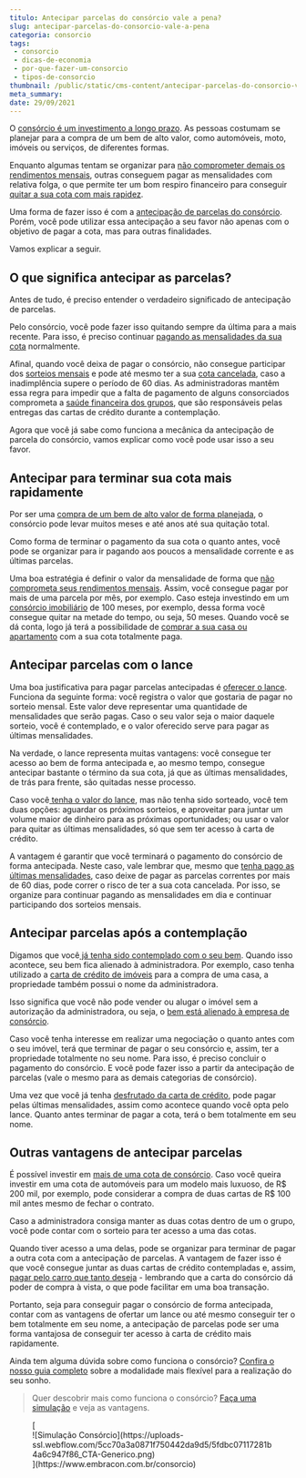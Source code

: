 ```yaml
---
titulo: Antecipar parcelas do consórcio vale a pena?
slug: antecipar-parcelas-do-consorcio-vale-a-pena
categoria: consorcio
tags:
 - consorcio
 - dicas-de-economia
 - por-que-fazer-um-consorcio
 - tipos-de-consorcio
thumbnail: /public/static/cms-content/antecipar-parcelas-do-consorcio-vale-a-pena.jpg
meta_summary: 
date: 29/09/2021
---
```

O [consórcio é um investimento a longo prazo](https://www.embracon.com.br/blog/8-motivos-que-comprovam-que-consorcio-e-investimento). As pessoas costumam se planejar para a compra de um bem de alto valor, como automóveis, moto, imóveis ou serviços, de diferentes formas.

Enquanto algumas tentam se organizar para [não comprometer demais os rendimentos mensais](https://www.embracon.com.br/blog/e-possivel-comprar-um-bem-maior-do-que-minha-carta-de-credito-a-embracon-responde), outras conseguem pagar as mensalidades com relativa folga, o que permite ter um bom respiro financeiro para conseguir [quitar a sua cota com mais rapidez](https://www.embracon.com.br/blog/saiba-o-que-fazer-quando-for-contemplado-no-consorcio).

Uma forma de fazer isso é com a [antecipação de parcelas do consórcio](https://www.embracon.com.br/blog/antecipar-um-consorcio-descubra-aqui). Porém, você pode utilizar essa antecipação a seu favor não apenas com o objetivo de pagar a cota, mas para outras finalidades.

Vamos explicar a seguir.

O que significa antecipar as parcelas?
--------------------------------------

Antes de tudo, é preciso entender o verdadeiro significado de antecipação de parcelas.

Pelo consórcio, você pode fazer isso quitando sempre da última para a mais recente. Para isso, é preciso continuar [pagando as mensalidades da sua cota](https://www.embracon.com.br/blog/quanto-preciso-pagar-para-fazer-um-consorcio) normalmente.

Afinal, quando você deixa de pagar o consórcio, não consegue participar dos [sorteios mensais](https://www.embracon.com.br/conhecaoconsorcio/como-sao-realizados-os-sorteios-nas-assembleias) e pode até mesmo ter a sua [cota cancelada](https://www.embracon.com.br/blog/cancelar-o-consorcio), caso a inadimplência supere o período de 60 dias. As administradoras mantêm essa regra para impedir que a falta de pagamento de alguns consorciados comprometa a [saúde financeira dos grupos](https://www.embracon.com.br/conhecaoconsorcio/o-que-e-um-grupo-de-consorcio), que são responsáveis pelas entregas das cartas de crédito durante a contemplação.

Agora que você já sabe como funciona a mecânica da antecipação de parcela do consórcio, vamos explicar como você pode usar isso a seu favor.

Antecipar para terminar sua cota mais rapidamente
-------------------------------------------------

Por ser uma [compra de um bem de alto valor de forma planejada](https://www.embracon.com.br/blog/entenda-o-pagamento-do-bem-no-consorcio), o consórcio pode levar muitos meses e até anos até sua quitação total.

Como forma de terminar o pagamento da sua cota o quanto antes, você pode se organizar para ir pagando aos poucos a mensalidade corrente e as últimas parcelas.

Uma boa estratégia é definir o valor da mensalidade de forma que [não comprometa seus rendimentos mensais](https://www.embracon.com.br/blog/5-dicas-para-pagar-seu-consorcio-sem-preocupacao). Assim, você consegue pagar por mais de uma parcela por mês, por exemplo. Caso esteja investindo em um [consórcio imobiliário](https://www.embracon.com.br/blog/5-passos-para-voce-usar-o-fgts-no-consorcio-imobiliario) de 100 meses, por exemplo, dessa forma você consegue quitar na metade do tempo, ou seja, 50 meses. Quando você se dá conta, logo já terá a possibilidade de [comprar a sua casa ou apartamento](https://www.embracon.com.br/blog/casa-ou-apartamento-qual-a-melhor-escolha-para-voce) com a sua cota totalmente paga.

Antecipar parcelas com o lance
------------------------------

Uma boa justificativa para pagar parcelas antecipadas é [oferecer o lance](https://www.embracon.com.br/blog/como-funcionam-os-tipos-de-lances-no-consorcio). Funciona da seguinte forma: você registra o valor que gostaria de pagar no sorteio mensal. Este valor deve representar uma quantidade de mensalidades que serão pagas. Caso o seu valor seja o maior daquele sorteio, você é contemplado, e o valor oferecido serve para pagar as últimas mensalidades.

Na verdade, o lance representa muitas vantagens: você consegue ter acesso ao bem de forma antecipada e, ao mesmo tempo, consegue antecipar bastante o término da sua cota, já que as últimas mensalidades, de trás para frente, são quitadas nesse processo.

Caso você[ tenha o valor do lance](https://www.embracon.com.br/blog/saiba-como-definir-o-valor-de-lance-para-ser-contemplado-mais-rapido), mas não tenha sido sorteado, você tem duas opções: aguardar os próximos sorteios, e aproveitar para juntar um volume maior de dinheiro para as próximas oportunidades; ou usar o valor para quitar as últimas mensalidades, só que sem ter acesso à carta de crédito.

A vantagem é garantir que você terminará o pagamento do consórcio de forma antecipada. Neste caso, vale lembrar que, mesmo que [tenha pago as últimas mensalidades](https://www.embracon.com.br/conhecaoconsorcio/como-saber-quantas-parcelas-ja-paguei), caso deixe de pagar as parcelas correntes por mais de 60 dias, pode correr o risco de ter a sua cota cancelada. Por isso, se organize para continuar pagando as mensalidades em dia e continuar participando dos sorteios mensais.

Antecipar parcelas após a contemplação
--------------------------------------

Digamos que você[ já tenha sido contemplado com o seu bem](https://www.embracon.com.br/conhecaoconsorcio/fui-contemplado-por-lance-e-agora). Quando isso acontece, seu bem fica alienado à administradora. Por exemplo, caso tenha utilizado a [carta de crédito de imóveis](https://www.embracon.com.br/imoveis/carta-de-credito-para-imoveis) para a compra de uma casa, a propriedade também possui o nome da administradora.

Isso significa que você não pode vender ou alugar o imóvel sem a autorização da administradora, ou seja, o [bem está alienado à empresa de consórcio](https://www.embracon.com.br/blog/alienacao-de-bens-o-que-e-e-como-funciona-no-consorcio).

Caso você tenha interesse em realizar uma negociação o quanto antes com o seu imóvel, terá que terminar de pagar o seu consórcio e, assim, ter a propriedade totalmente no seu nome. Para isso, é preciso concluir o pagamento do consórcio. E você pode fazer isso a partir da antecipação de parcelas (vale o mesmo para as demais categorias de consórcio).

Uma vez que você já tenha [desfrutado da carta de crédito](https://www.embracon.com.br/blog/correcao-carta-de-credito-consorcio), pode pagar pelas últimas mensalidades, assim como acontece quando você opta pelo lance. Quanto antes terminar de pagar a cota, terá o bem totalmente em seu nome.

Outras vantagens de antecipar parcelas
--------------------------------------

É possível investir em [mais de uma cota de consórcio](https://www.embracon.com.br/blog/afinal-posso-fazer-mais-de-um-consorcio-ao-mesmo-tempo-entenda). Caso você queira investir em uma cota de automóveis para um modelo mais luxuoso, de R$ 200 mil, por exemplo, pode considerar a compra de duas cartas de R$ 100 mil antes mesmo de fechar o contrato.

Caso a administradora consiga manter as duas cotas dentro de um o grupo, você pode contar com o sorteio para ter acesso a uma das cotas.

Quando tiver acesso a uma delas, pode se organizar para terminar de pagar a outra cota com a antecipação de parcelas. A vantagem de fazer isso é que você consegue juntar as duas cartas de crédito contempladas e, assim, [pagar pelo carro que tanto deseja](https://www.embracon.com.br/blog/7-coisas-para-levar-em-consideracao-ao-escolher-um-carro) - lembrando que a carta do consórcio dá poder de compra à vista, o que pode facilitar em uma boa transação.

Portanto, seja para conseguir pagar o consórcio de forma antecipada, contar com as vantagens de ofertar um lance ou até mesmo conseguir ter o bem totalmente em seu nome, a antecipação de parcelas pode ser uma forma vantajosa de conseguir ter acesso à carta de crédito mais rapidamente.

Ainda tem alguma dúvida sobre como funciona o consórcio? [Confira o nosso guia completo](https://www.embracon.com.br/blog/guia-completo-aprenda-como-escolher-um-consorcio-sem-erros) sobre a modalidade mais flexível para a realização do seu sonho.

> Quer descobrir mais como funciona o consórcio? [Faça uma simulação](https://www.embracon.com.br/consorcio) e veja as vantagens.

<figure class="w-richtext-figure-type-image w-richtext-align-center">[<div>![Simulação Consórcio](https://uploads-ssl.webflow.com/5cc70a3a0871f750442da9d5/5fdbc07117281b4a6c947f86_CTA-Generico.png)</div>](https://www.embracon.com.br/consorcio)</figure>
